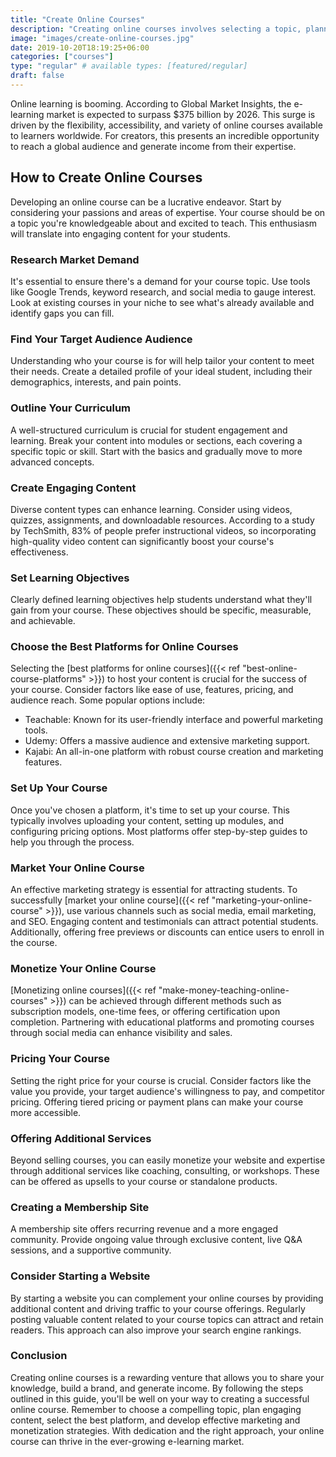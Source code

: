 ```yaml
---
title: "Create Online Courses"
description: "Creating online courses involves selecting a topic, planning content, and using the right platform. Effective marketing and monetization strategies are crucial for success."
image: "images/create-online-courses.jpg"
date: 2019-10-20T18:19:25+06:00
categories: ["courses"]
type: "regular" # available types: [featured/regular]
draft: false
---
```


Online learning is booming. According to Global Market Insights, the e-learning market is expected to surpass $375 billion by 2026. This surge is driven by the flexibility, accessibility, and variety of online courses available to learners worldwide. For creators, this presents an incredible opportunity to reach a global audience and generate income from their expertise.

## How to Create Online Courses

Developing an online course can be a lucrative endeavor. Start by considering your passions and areas of expertise. Your course should be on a topic you're knowledgeable about and excited to teach. This enthusiasm will translate into engaging content for your students.

### Research Market Demand

It's essential to ensure there's a demand for your course topic. Use tools like Google Trends, keyword research, and social media to gauge interest. Look at existing courses in your niche to see what's already available and identify gaps you can fill.

### Find Your Target Audience Audience

Understanding who your course is for will help tailor your content to meet their needs. Create a detailed profile of your ideal student, including their demographics, interests, and pain points.

### Outline Your Curriculum

A well-structured curriculum is crucial for student engagement and learning. Break your content into modules or sections, each covering a specific topic or skill. Start with the basics and gradually move to more advanced concepts.

### Create Engaging Content

Diverse content types can enhance learning. Consider using videos, quizzes, assignments, and downloadable resources. According to a study by TechSmith, 83% of people prefer instructional videos, so incorporating high-quality video content can significantly boost your course's effectiveness.

### Set Learning Objectives

Clearly defined learning objectives help students understand what they'll gain from your course. These objectives should be specific, measurable, and achievable.

### Choose the Best Platforms for Online Courses

Selecting the [best platforms for online courses]({{< ref "best-online-course-platforms" >}}) to host your content is crucial for the success of your course. Consider factors like ease of use, features, pricing, and audience reach. Some popular options include:

* Teachable: Known for its user-friendly interface and powerful marketing tools.
* Udemy: Offers a massive audience and extensive marketing support.
* Kajabi: An all-in-one platform with robust course creation and marketing features.

### Set Up Your Course

Once you've chosen a platform, it's time to set up your course. This typically involves uploading your content, setting up modules, and configuring pricing options. Most platforms offer step-by-step guides to help you through the process.

### Market Your Online Course

An effective marketing strategy is essential for attracting students. To successfully [market your online course]({{< ref "marketing-your-online-course" >}}), use various channels such as social media, email marketing, and SEO. Engaging content and testimonials can attract potential students. Additionally, offering free previews or discounts can entice users to enroll in the course.

### Monetize Your Online Course

[Monetizing online courses]({{< ref "make-money-teaching-online-courses" >}}) can be achieved through different methods such as subscription models, one-time fees, or offering certification upon completion. Partnering with educational platforms and promoting courses through social media can enhance visibility and sales.

### Pricing Your Course

Setting the right price for your course is crucial. Consider factors like the value you provide, your target audience's willingness to pay, and competitor pricing. Offering tiered pricing or payment plans can make your course more accessible.

### Offering Additional Services

Beyond selling courses, you can easily monetize your website and expertise through additional services like coaching, consulting, or workshops. These can be offered as upsells to your course or standalone products.

### Creating a Membership Site

A membership site offers recurring revenue and a more engaged community. Provide ongoing value through exclusive content, live Q&A sessions, and a supportive community.

### Consider Starting a Website

By starting a website you can complement your online courses by providing additional content and driving traffic to your course offerings. Regularly posting valuable content related to your course topics can attract and retain readers. This approach can also improve your search engine rankings.

### Conclusion

Creating online courses is a rewarding venture that allows you to share your knowledge, build a brand, and generate income. By following the steps outlined in this guide, you'll be well on your way to creating a successful online course. Remember to choose a compelling topic, plan engaging content, select the best platform, and develop effective marketing and monetization strategies. With dedication and the right approach, your online course can thrive in the ever-growing e-learning market.
